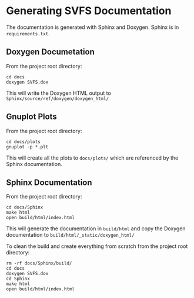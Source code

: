 # Generating SVFS Documentation


The documentation is generated with Sphinx and Doxygen.
Sphinx is in ``requirements.txt``.

## Doxygen Documetation

From the project root directory:

```shell
cd docs
doxygen SVFS.dox
```

This will write the Doxygen HTML output to ``Sphinx/source/ref/doxygen/doxygen_html/``

## Gnuplot Plots

From the project root directory:

```shell
cd docs/plots
gnuplot -p *.plt
```

This will create all the plots to  ``docs/plots/`` which are referenced by the Sphinx documentation.

## Sphinx Documentation

From the project root directory:

```shell
cd docs/Sphinx
make html
open build/html/index.html
```

This will generate the documentation in ``build/html`` and copy the Doxygen documentation to ``build/html/_static/doxygen_html/``

To clean the build and create everything from scratch from the project root directory:

```shell
rm -rf docs/Sphinx/build/
cd docs
doxygen SVFS.dox
cd Sphinx
make html
open build/html/index.html
```
